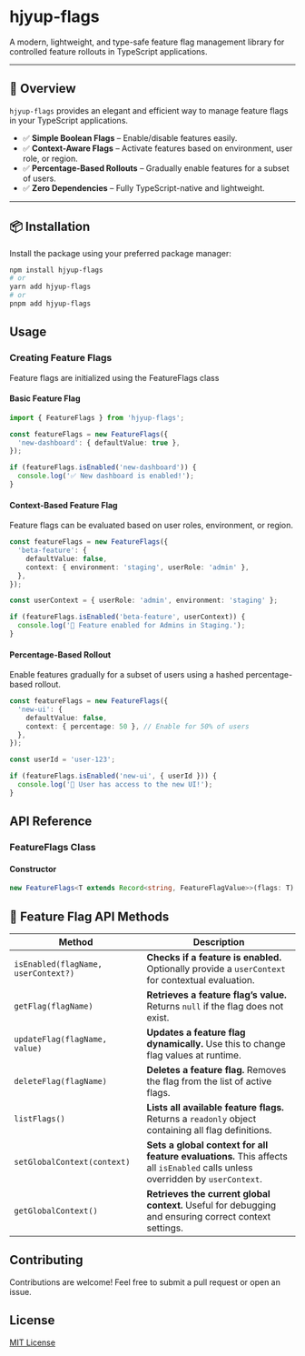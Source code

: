 # **hjyup-flags**  

A modern, lightweight, and type-safe feature flag management library for controlled feature rollouts in TypeScript applications.  

---

## **🚀 Overview**  

`hjyup-flags` provides an elegant and efficient way to manage feature flags in your TypeScript applications.  
- ✅ **Simple Boolean Flags** – Enable/disable features easily.  
- ✅ **Context-Aware Flags** – Activate features based on environment, user role, or region.  
- ✅ **Percentage-Based Rollouts** – Gradually enable features for a subset of users.  
- ✅ **Zero Dependencies** – Fully TypeScript-native and lightweight.  

---

## **📦 Installation**  

Install the package using your preferred package manager:  

```sh
npm install hjyup-flags
# or
yarn add hjyup-flags
# or
pnpm add hjyup-flags
```

## Usage

### Creating Feature Flags

Feature flags are initialized using the FeatureFlags class

#### Basic Feature Flag

```ts
import { FeatureFlags } from 'hjyup-flags';

const featureFlags = new FeatureFlags({
  'new-dashboard': { defaultValue: true },
});

if (featureFlags.isEnabled('new-dashboard')) {
  console.log('✅ New dashboard is enabled!');
}
```

#### Context-Based Feature Flag

Feature flags can be evaluated based on user roles, environment, or region.

```ts
const featureFlags = new FeatureFlags({
  'beta-feature': {
    defaultValue: false,
    context: { environment: 'staging', userRole: 'admin' },
  },
});

const userContext = { userRole: 'admin', environment: 'staging' };

if (featureFlags.isEnabled('beta-feature', userContext)) {
  console.log('🚀 Feature enabled for Admins in Staging.');
}
```

#### Percentage-Based Rollout

Enable features gradually for a subset of users using a hashed percentage-based rollout.

```ts
const featureFlags = new FeatureFlags({
  'new-ui': {
    defaultValue: false,
    context: { percentage: 50 }, // Enable for 50% of users
  },
});

const userId = 'user-123';

if (featureFlags.isEnabled('new-ui', { userId })) {
  console.log('🎉 User has access to the new UI!');
}
```

## API Reference

### FeatureFlags Class

#### Constructor

```ts
new FeatureFlags<T extends Record<string, FeatureFlagValue>>(flags: T)
```

## 🔹 Feature Flag API Methods

| **Method** | **Description** |
|------------|----------------|
| `isEnabled(flagName, userContext?)`  | **Checks if a feature is enabled.** Optionally provide a `userContext` for contextual evaluation. |
| `getFlag(flagName)` | **Retrieves a feature flag’s value.** Returns `null` if the flag does not exist. |
| `updateFlag(flagName, value)` | **Updates a feature flag dynamically.** Use this to change flag values at runtime. |
| `deleteFlag(flagName)` | **Deletes a feature flag.** Removes the flag from the list of active flags. |
| `listFlags()` | **Lists all available feature flags.** Returns a `readonly` object containing all flag definitions. |
| `setGlobalContext(context)` | **Sets a global context for all feature evaluations.** This affects all `isEnabled` calls unless overridden by `userContext`. |
| `getGlobalContext()` | **Retrieves the current global context.** Useful for debugging and ensuring correct context settings. |

## Contributing

Contributions are welcome! Feel free to submit a pull request or open an issue.

## License

[MIT License](https://choosealicense.com/licenses/mit/)
